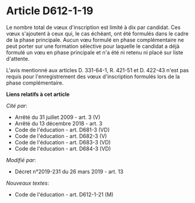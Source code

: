 # Article D612-1-19

Le nombre total de vœux d'inscription est limité à dix par candidat. Ces vœux s'ajoutent à ceux qui, le cas échéant, ont été
formulés dans le cadre de la phase principale. Aucun vœu formulé en phase complémentaire ne peut porter sur une formation
sélective pour laquelle le candidat a déjà formulé un vœu en phase principale et n'a été ni retenu ni placé sur liste
d'attente.

L'avis mentionné aux articles D. 331-64-1, R. 421-51 et D. 422-43 n'est pas requis pour l'enregistrement des vœux
d'inscription formulés lors de la phase complémentaire.

**Liens relatifs à cet article**

_Cité par_:

  - Arrêté du 31 juillet 2009 - art. 3 (V)
  - Arrêté du 13 décembre 2018 - art. 3
  - Code de l'éducation - art. D681-3 (VD)
  - Code de l'éducation - art. D682-3 (V)
  - Code de l'éducation - art. D683-3 (VD)
  - Code de l'éducation - art. D684-3 (VD)

_Modifié par_:

  - Décret n°2019-231 du 26 mars 2019 - art. 13

_Nouveaux textes_:

  - Code de l'éducation - art. D612-1-21 (M)
